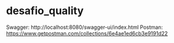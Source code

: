# desafio_quality

Swagger:  http://localhost:8080/swagger-ui/index.html
Postman: https://www.getpostman.com/collections/6e4ae1ed6cb3e9191d22
